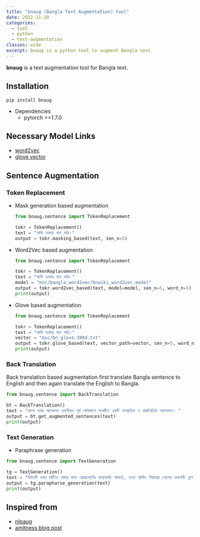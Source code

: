 ```yaml
---
title: "bnaug (Bangla Text Augmentation) tool"
date: 2022-11-20
categories:
  - tool
  - python
  - text-augmentation
classes: wide
excerpt: bnaug is a python tool to augment Bangla text.
---
```


__bnaug__ is a text augmentation tool for Bangla text.

## Installation
```
pip install bnaug
```
- Dependencies
    - pytorch >=1.7.0

## Necessary Model Links
- [word2vec](https://huggingface.co/sagorsarker/bangla_word2vec/resolve/main/bangla_word2vec_gen4.zip)
- [glove vector](https://huggingface.co/sagorsarker/bangla-glove-vectors/resolve/main/bn_glove.300d.zip)
    
## Sentence Augmentation
### Token Replacement
- Mask generation based augmentation

    ```py
    from bnaug.sentence import TokenReplacement

    tokr = TokenReplacement()
    text = "আমি ঢাকায় বাস করি।"
    output = tokr.masking_based(text, sen_n=5)
    ```

- Word2Vec based augmentation

    ```py
    from bnaug.sentence import TokenReplacement

    tokr = TokenReplacement()
    text = "আমি ঢাকায় বাস করি।"
    model = "msc/bangla_word2vec/bnwiki_word2vec.model"
    output = tokr.word2vec_based(text, model=model, sen_n=5, word_n=5)
    print(output)
    ```

- Glove based augmentation

    ```py
    from bnaug.sentence import TokenReplacement

    tokr = TokenReplacement()
    text = "আমি ঢাকায় বাস করি।"
    vector = "msc/bn_glove.300d.txt"
    output = tokr.glove_based(text, vector_path=vector, sen_n=5, word_n=5)
    print(output)
    ```

### Back Translation
Back translation based augmentation first translate Bangla sentence to English and then again translate the English to Bangla.

```py
from bnaug.sentence import BackTranslation

bt = BackTranslation()
text = "বাংলা ভাষা আন্দোলন তদানীন্তন পূর্ব পাকিস্তানে সংঘটিত একটি সাংস্কৃতিক ও রাজনৈতিক আন্দোলন। "
output = bt.get_augmented_sentences(text)
print(output)

```

### Text Generation
- Paraphrase generation

```py
from bnaug.sentence import TextGeneration

tg = TextGeneration()
text = "বিমানটি যখন মাটিতে নামার জন্য এয়ারপোর্টের কাছাকাছি আসছে, তখন ল্যান্ডিং গিয়ারের খোপের ঢাকনাটি খুলে যায়।"
output = tg.parapharse_generation(text)
print(output)
```

## Inspired from
- [nlpaug](https://github.com/makcedward/nlpaug)
- [amitness blog post](https://amitness.com/2020/05/data-augmentation-for-nlp/)